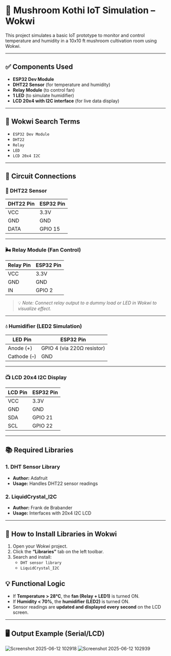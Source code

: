 # 🍄 Mushroom Kothi IoT Simulation – Wokwi

This project simulates a basic IoT prototype to monitor and control temperature and humidity in a 10x10 ft mushroom cultivation room using Wokwi.

---

## ✅ Components Used

- **ESP32 Dev Module**
- **DHT22 Sensor** (for temperature and humidity)
- **Relay Module** (to control fan)
- **1 LED** (to simulate humidifier)
- **LCD 20x4 with I2C interface** (for live data display)

---

## 🔩 Wokwi Search Terms

- `ESP32 Dev Module`
- `DHT22`
- `Relay`
- `LED`
- `LCD 20x4 I2C`

---

## 🔌 Circuit Connections

### 🧪 DHT22 Sensor

| DHT22 Pin | ESP32 Pin |
|-----------|------------|
| VCC       | 3.3V       |
| GND       | GND        |
| DATA      | GPIO 15    |

---

### 🌬 Relay Module (Fan Control)

| Relay Pin | ESP32 Pin |
|-----------|------------|
| VCC       | 3.3V       |
| GND       | GND        |
| IN        | GPIO 2     |

> 💡 *Note: Connect relay output to a dummy load or LED in Wokwi to visualize effect.*

---

### 💧 Humidifier (LED2 Simulation)

| LED Pin    | ESP32 Pin |
|------------|------------|
| Anode (+)  | GPIO 4 (via 220Ω resistor) |
| Cathode (–)| GND        |

---

### 📺 LCD 20x4 I2C Display

| LCD Pin | ESP32 Pin |
|---------|------------|
| VCC     | 3.3V       |
| GND     | GND        |
| SDA     | GPIO 21    |
| SCL     | GPIO 22    |

---

## 📚 Required Libraries

### 1. **DHT Sensor Library**
- **Author:** Adafruit
- **Usage:** Handles DHT22 sensor readings

### 2. **LiquidCrystal_I2C**
- **Author:** Frank de Brabander
- **Usage:** Interfaces with 20x4 I2C LCD

---

## 🧠 How to Install Libraries in Wokwi

1. Open your Wokwi project.
2. Click the **“Libraries”** tab on the left toolbar.
3. Search and install:
   - `DHT sensor library`
   - `LiquidCrystal_I2C`
## 💡 Functional Logic

- If **Temperature > 28°C**, the **fan (Relay + LED1)** is turned ON.
- If **Humidity < 70%**, the **humidifier (LED2)** is turned ON.
- Sensor readings are **updated and displayed every second** on the LCD screen.

---

## 🖥️ Output Example (Serial/LCD)
![Screenshot 2025-06-12 102918](https://github.com/user-attachments/assets/7e1ae53b-fc65-4df7-a350-b6d6390724f5)
![Screenshot 2025-06-12 102939](https://github.com/user-attachments/assets/3240e9c1-7150-427e-be02-aaedb229f775)

